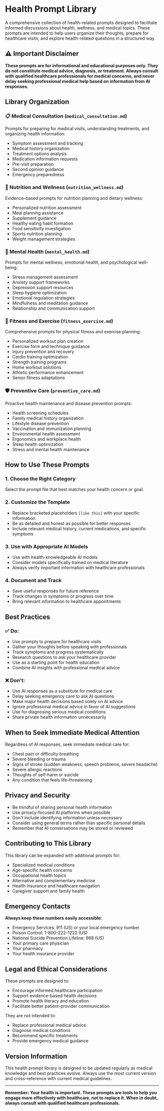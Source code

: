 # Health Prompt Library

A comprehensive collection of health-related prompts designed to facilitate informed discussions about health, wellness, and medical topics. These prompts are intended to help users organize their thoughts, prepare for healthcare visits, and explore health-related questions in a structured way.

## ⚠️ Important Disclaimer

**These prompts are for informational and educational purposes only. They do not constitute medical advice, diagnosis, or treatment. Always consult with qualified healthcare professionals for medical concerns, and never delay seeking professional medical help based on information from AI responses.**

## Library Organization

### 📋 Medical Consultation (`medical_consultation.md`)
Prompts for preparing for medical visits, understanding treatments, and organizing health information:
- Symptom assessment and tracking
- Medical history organization
- Treatment options analysis
- Medication information requests
- Pre-visit preparation
- Second opinion guidance
- Emergency preparedness

### 🥗 Nutrition and Wellness (`nutrition_wellness.md`)
Evidence-based prompts for nutrition planning and dietary wellness:
- Personalized nutrition assessment
- Meal planning assistance
- Supplement guidance
- Healthy eating habit formation
- Food sensitivity investigation
- Sports nutrition planning
- Weight management strategies

### 🧠 Mental Health (`mental_health.md`)
Prompts for mental wellness, emotional health, and psychological well-being:
- Stress management assessment
- Anxiety support frameworks
- Depression support resources
- Sleep hygiene optimization
- Emotional regulation strategies
- Mindfulness and meditation guidance
- Relationship and communication support

### 💪 Fitness and Exercise (`fitness_exercise.md`)
Comprehensive prompts for physical fitness and exercise planning:
- Personalized workout plan creation
- Exercise form and technique guidance
- Injury prevention and recovery
- Cardio training optimization
- Strength training programs
- Home workout solutions
- Athletic performance enhancement
- Senior fitness adaptations

### 🛡️ Preventive Care (`preventive_care.md`)
Proactive health maintenance and disease prevention prompts:
- Health screening schedules
- Family medical history organization
- Lifestyle disease prevention
- Vaccination and immunization planning
- Environmental health assessment
- Ergonomics and workplace health
- Sleep health optimization
- Stress and mental health maintenance

## How to Use These Prompts

### 1. Choose the Right Category
Select the prompt file that best matches your health concern or goal.

### 2. Customize the Template
- Replace bracketed placeholders `[like this]` with your specific information
- Be as detailed and honest as possible for better responses
- Include relevant medical history, current medications, and specific symptoms

### 3. Use with Appropriate AI Models
- Use with health-knowledgeable AI models
- Consider models specifically trained on medical literature
- Always verify important information with healthcare professionals

### 4. Document and Track
- Save useful responses for future reference
- Track changes in symptoms or progress over time
- Bring relevant information to healthcare appointments

## Best Practices

### ✅ Do:
- Use prompts to prepare for healthcare visits
- Gather your thoughts before speaking with professionals
- Track symptoms and progress systematically
- Research questions to ask your healthcare provider
- Use as a starting point for health education
- Combine AI insights with professional medical advice

### ❌ Don't:
- Use AI responses as a substitute for medical care
- Delay seeking emergency care to ask AI questions
- Make major health decisions based solely on AI advice
- Ignore professional medical advice in favor of AI suggestions
- Use for diagnosing serious medical conditions
- Share private health information unnecessarily

## When to Seek Immediate Medical Attention

Regardless of AI responses, seek immediate medical care for:
- Chest pain or difficulty breathing
- Severe bleeding or trauma
- Signs of stroke (sudden weakness, speech problems, severe headache)
- Severe allergic reactions
- Thoughts of self-harm or suicide
- Any condition that feels life-threatening

## Privacy and Security

- Be mindful of sharing personal health information
- Use privacy-focused AI platforms when possible
- Don't include identifying information unless necessary
- Consider using general terms rather than specific personal details
- Remember that AI conversations may be stored or reviewed

## Contributing to This Library

This library can be expanded with additional prompts for:
- Specialized medical conditions
- Age-specific health concerns
- Occupational health topics
- Alternative and complementary medicine
- Health insurance and healthcare navigation
- Caregiver support and family health

## Emergency Contacts

**Always keep these numbers easily accessible:**
- Emergency Services: 911 (US) or your local emergency number
- Poison Control: 1-800-222-1222 (US)
- National Suicide Prevention Lifeline: 988 (US)
- Your primary care physician
- Your pharmacy
- Your health insurance provider

## Legal and Ethical Considerations

These prompts are designed to:
- Encourage informed healthcare participation
- Support evidence-based health decisions
- Promote health literacy and education
- Facilitate better patient-provider communication

They are not intended to:
- Replace professional medical advice
- Diagnose medical conditions
- Recommend specific treatments
- Provide emergency medical guidance

## Version Information

This health prompt library is designed to be updated regularly as medical knowledge and best practices evolve. Always use the most current version and cross-reference with current medical guidelines.

---

**Remember: Your health is important. These prompts are tools to help you engage more effectively with healthcare, not to replace it. When in doubt, always consult with qualified healthcare professionals.** 
